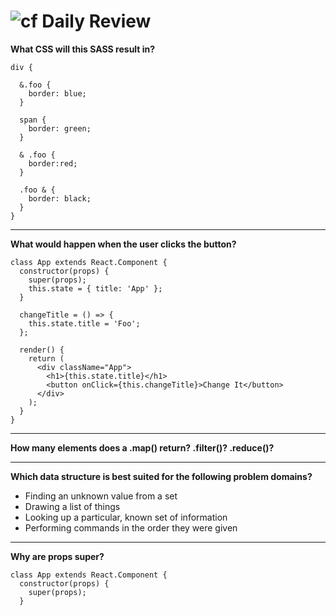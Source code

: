 ![cf](http://i.imgur.com/7v5ASc8.png) Daily Review
==================================================

**What CSS will this SASS result in?**
```
div {

  &.foo {
    border: blue;
  }

  span {
    border: green;
  }

  & .foo {
    border:red;
  }

  .foo & {
    border: black;
  }
}
```

---

**What would happen when the user clicks the button?**
```
class App extends React.Component {
  constructor(props) {
    super(props);
    this.state = { title: 'App' };
  }

  changeTitle = () => {
    this.state.title = 'Foo';
  };

  render() {
    return (
      <div className="App">
        <h1>{this.state.title}</h1>
        <button onClick={this.changeTitle}>Change It</button>
      </div>
    );
  }
}
```

---

**How many elements does a .map() return?  .filter()?  .reduce()?**

---

**Which data structure is best suited for the following problem domains?**

* Finding an unknown value from a set
* Drawing a list of things
* Looking up a particular, known set of information
* Performing commands in the order they were given

---

**Why are props super?**
```
class App extends React.Component {
  constructor(props) {
    super(props);
  }
```


